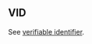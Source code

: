 ## VID

<p class="c8"><span>See </span><span class="c2"><a class="c3" href="#h.wyda231qefe">​​verifiable identifier</a></span><span class="c0">.</span></p>

